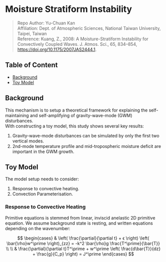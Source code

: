 # Moisture Stratiform Instability

> Repo Author: Yu-Chuan Kan\
> Affiliation: Dept. of Atmospheric Sciences, National Taiwan University, Taipei, Taiwan \
> Reference: Kuang, Z., 2008: A Moisture-Stratiform Instability for Convectively Coupled Waves. J. Atmos. Sci., 65, 834–854, https://doi.org/10.1175/2007JAS2444.1.

## Table of Content

* [Background](#bg)
* [Toy Model](#model)

## Background <a name="bg"></a>

This mechanism is to setup a theoretical framework for explaining the self-maintaining and self-amplifying of gravity-wave-mode (GWM) disturbances.\
With constructing a toy model, this study shows several key results:
1. Gravity-wave-mode disturbances can be simulated by only the first two vertical modes.
2. 2nd-mode temperature profile and mid-tropospheric moisture deficit are important in the GWM growth.

## Toy Model <a name="model"></a>

The model setup needs to consider:
1. Response to convective heating.
2. Convection Parameterisation.

### Response to Convective Heating 

Primitive equations is stemmed from linear, inviscid anelastic 2D primitive equation. We assume background state is resting, and written equations depending on the wavenumber:

$$
\begin{cases}
    & \left( \frac{\partial}{\partial t} + ϵ \right) \left( \bar{\rho}w^\prime \right)_{zz} = -k^2 \bar{\rho}g \frac{T^\prime}{\bar{T}} \\
    \\
    & \frac{\partial}{\partial t}T^\prime + w^\prime \left( \frac{d\bar{T}}{dz} + \frac{g}{C_p} \right) = J^\prime
\end{cases}
$$
